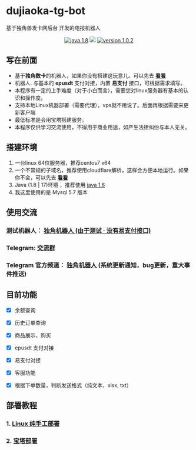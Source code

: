 # dujiaoka-tg-bot
基于独角兽发卡网后台 开发的电报机器人
<p align="center">
<a href="https://www.oracle.com/cn/java/technologies/javase/javase8-archive-downloads.html"><img src="https://img.shields.io/badge/Java-8-green.svg" alt="java 1.8"></a>
<a href="https://t.me/djsk_bot_group"><img src="https://img.shields.io/badge/Telegram-Group-blue"></a>
<a href="https://github.com/liy-admin/dujiaoka-tgBot/releases/tag/1.0.2"><img src="https://img.shields.io/badge/version-1.0.2-red" alt="version 1.0.2"></a>

</p>

## 写在前面

- 基于**独角数卡**的机器人，如果你没有搭建这玩意儿。可以先去  <b><a href="https://github.com/assimon/dujiaoka">看看</a></b>
- 机器人. 与基本的 **epusdt** 支付对接，内置 **易支付** 接口，可根据需求填写。
- 本程序有一定的上手难度（对于小白而言），需要您对linux服务器有基本的认识和操作度。
- 支持本地Linux机器部署（需要代理），vps就不用说了。后面再根据需要来更新客户端
- 最低标准是会用宝塔搭建服务。
- 本程序仅供学习交流使用，不得用于商业用途，如产生法律纠纷与本人无关。

## 搭建环境
1. 一台linux 64位服务器，推荐centos7 x64
2. 一个不常规的子域名，推荐使用cloudflare解析，这样会方便本地运行。如果你不会，可以先去  <b><a href="https://www.google.com/search?q=cloudflare%E4%BD%BF%E7%94%A8">看看</a></b>
3. Java (1.8 | 17)环境 ，推荐使用  <a href="https://www.oracle.com/cn/java/technologies/javase/javase8-archive-downloads.html">java 1.8</a>
4. 我这里使用的是  Mysql 5.7 版本

## 使用交流

### 测试机器人： <a href="https://t.me/djfkw_bot">独角机器人  (由于测试 · 没有易支付接口)</a> 

### Telegram: <a href="https://t.me/djsk_bot_group">交流群</a>

### Telegram 官方频道： <a href="https://t.me/djsk_bot">独角机器人</a>  (系统更新通知，bug更新，重大事件推送)

## 目前功能

- [x] 余额查询
- [x] 历史订单查询
- [x] 商品展示，购买
- [x] epusdt 支付对接
- [x] 易支付对接
- [x] 客服功能
- [x] 根据下单数量，判断发送格式（纯文本，xlsx, txt）


## 部署教程

### 1. <a href="https://github.com/liy-admin/dujiaoka-tgBot/wiki/Linux-%E7%BA%AF%E6%89%8B%E5%B7%A5">Linux 纯手工部署</a>
### 2. <a href="https://github.com/liy-admin/dujiaoka-tgBot/wiki/%E5%AE%9D%E5%A1%94-%E2%80%90-%E6%90%AD%E5%BB%BA%E6%95%99%E7%A8%8B">宝塔部署</a>
